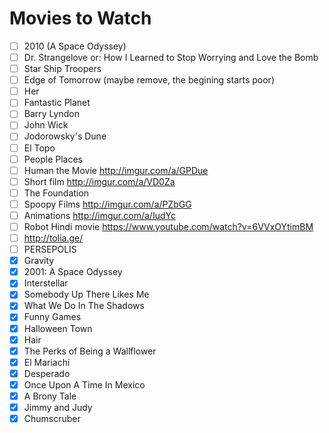 # Movies to Watch

- [ ] 2010 (A Space Odyssey)
- [ ] Dr. Strangelove or: How I Learned to Stop Worrying and Love the Bomb
- [ ] Star Ship Troopers
- [ ] Edge of Tomorrow (maybe remove, the begining starts poor)
- [ ] Her
- [ ] Fantastic Planet
- [ ] Barry Lyndon
- [ ] John Wick
- [ ] Jodorowsky's Dune  
- [ ] El Topo
- [ ] People Places
- [ ] Human the Movie http://imgur.com/a/GPDue
- [ ] Short film http://imgur.com/a/VD0Za
- [ ] The Foundation
- [ ] Spoopy Films http://imgur.com/a/PZbGG
- [ ] Animations http://imgur.com/a/IudYc
- [ ] Robot Hindi movie https://www.youtube.com/watch?v=6VVxOYtimBM
- [ ] http://tolia.ge/
- [ ] PERSEPOLIS
- [x] Gravity
- [x] 2001: A Space Odyssey
- [x] Interstellar
- [x] Somebody Up There Likes Me   
- [x] What We Do In The Shadows  
- [x] Funny Games  
- [x] Halloween Town  
- [x] Hair
- [x] The Perks of Being a Wallflower
- [x] El Mariachi
- [x] Desperado
- [x] Once Upon A Time In Mexico
- [x] A Brony Tale
- [x] Jimmy and Judy
- [x] Chumscruber
